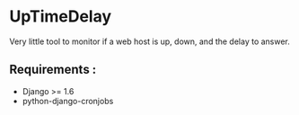 UpTimeDelay
===========

Very little tool to monitor if a web host is up, down, and the delay to answer.

Requirements :
---

* Django >= 1.6
* python-django-cronjobs